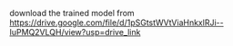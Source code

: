 download the trained model from 
https://drive.google.com/file/d/1pSGtstWVtViaHnkxlRJi--IuPMQ2VLQH/view?usp=drive_link
